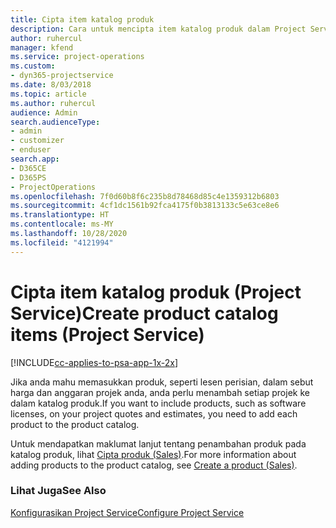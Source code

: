 ```yaml
---
title: Cipta item katalog produk
description: Cara untuk mencipta item katalog produk dalam Project Service
author: ruhercul
manager: kfend
ms.service: project-operations
ms.custom:
- dyn365-projectservice
ms.date: 8/03/2018
ms.topic: article
ms.author: ruhercul
audience: Admin
search.audienceType:
- admin
- customizer
- enduser
search.app:
- D365CE
- D365PS
- ProjectOperations
ms.openlocfilehash: 7f0d60b8f6c235b8d78468d85c4e1359312b6803
ms.sourcegitcommit: 4cf1dc1561b92fca4175f0b3813133c5e63ce8e6
ms.translationtype: HT
ms.contentlocale: ms-MY
ms.lasthandoff: 10/28/2020
ms.locfileid: "4121994"
---
```

# <a name="create-product-catalog-items-project-service"></a><span data-ttu-id="c6f8e-103">Cipta item katalog produk (Project Service)</span><span class="sxs-lookup"><span data-stu-id="c6f8e-103">Create product catalog items (Project Service)</span></span>

[!INCLUDE[cc-applies-to-psa-app-1x-2x](../includes/cc-applies-to-psa-app-1x-2x.md)]

<span data-ttu-id="c6f8e-104">Jika anda mahu memasukkan produk, seperti lesen perisian, dalam sebut harga dan anggaran projek anda, anda perlu menambah setiap projek ke dalam katalog produk.</span><span class="sxs-lookup"><span data-stu-id="c6f8e-104">If you want to include products, such as software licenses, on your project quotes and estimates, you need to add each product to the product catalog.</span></span>  
  
 <span data-ttu-id="c6f8e-105">Untuk mendapatkan maklumat lanjut tentang penambahan produk pada katalog produk, lihat [Cipta produk (Sales)](https://docs.microsoft.com/dynamics365/sales-enterprise/create-product-sales).</span><span class="sxs-lookup"><span data-stu-id="c6f8e-105">For more information about adding products to the product catalog, see [Create a product (Sales)](https://docs.microsoft.com/dynamics365/sales-enterprise/create-product-sales).</span></span>  
  
### <a name="see-also"></a><span data-ttu-id="c6f8e-106">Lihat Juga</span><span class="sxs-lookup"><span data-stu-id="c6f8e-106">See Also</span></span>  
 [<span data-ttu-id="c6f8e-107">Konfigurasikan Project Service</span><span class="sxs-lookup"><span data-stu-id="c6f8e-107">Configure Project Service</span></span>](../psa/configure.md)

